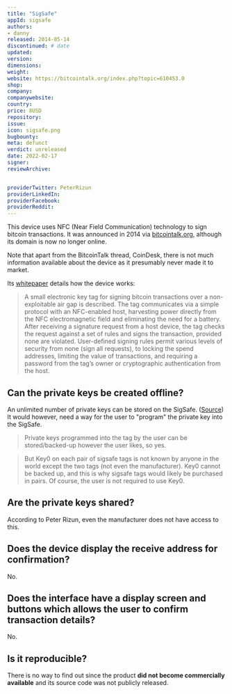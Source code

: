 ```yaml
---
title: "SigSafe"
appId: sigsafe
authors:
- danny
released: 2014-05-14
discontinued: # date
updated:
version:
dimensions: 
weight: 
website: https://bitcointalk.org/index.php?topic=610453.0
shop:
company: 
companywebsite: 
country: 
price: 8USD
repository: 
issue:
icon: sigsafe.png
bugbounty:
meta: defunct
verdict: unreleased
date: 2022-02-17
signer:
reviewArchive:


providerTwitter: PeterRizun
providerLinkedIn: 
providerFacebook: 
providerReddit: 
---
```


This device uses NFC (Near Field Communication) technology to sign bitcoin transactions. It was announced in 2014 via [bitcointalk.org](https://bitcointalk.org/index.php?topic=610453.0), although its domain is now no longer online.

Note that apart from the BitcoinTalk thread, CoinDesk, there is not much information available about the device as it presumably never made it to market.

Its [whitepaper](https://www.scribd.com/document/224366354/Sigsafe-An-electronic-key-tag-for-signing-bitcoin-transactions) details how the device works:

> A small electronic key tag for signing bitcoin transactions over a non-exploitable air gap is described. The tag communicates via a simple protocol with an NFC-enabled host, harvesting power directly from the NFC electromagnetic field and eliminating the need for a battery. After receiving a signature request from a host device, the tag checks the request against a set of rules and signs the transaction, provided none are violated. User-defined signing rules permit various levels of security from none (sign all requests), to locking the spend addresses, limiting the value of transactions, and requiring a password from the tag’s owner or cryptographic authentication from the host.

## Can the private keys be created offline?

An unlimited number of private keys can be stored on the SigSafe. ([Source](https://bitcointalk.org/index.php?topic=610453.msg6753736#msg6753736)) It would however, need a way for the user to "program" the private key into the SigSafe. 

> Private keys programmed into the tag by the user can be stored/backed-up however the user likes, so yes.

> But Key0 on each pair of sigsafe tags is not known by anyone in the world except the two tags (not even the manufacturer).  Key0 cannot be backed up, and this is why sigsafe tags would likely be purchased in pairs.  Of course, the user is not required to use Key0.  

## Are the private keys shared? 

According to Peter Rizun, even the manufacturer does not have access to this.

## Does the device display the receive address for confirmation?

No.

## Does the interface have a display screen and buttons which allows the user to confirm transaction details?

No.

## Is it reproducible?

There is no way to find out since the product **did not become commercially available** and its source code was not publicly released.


